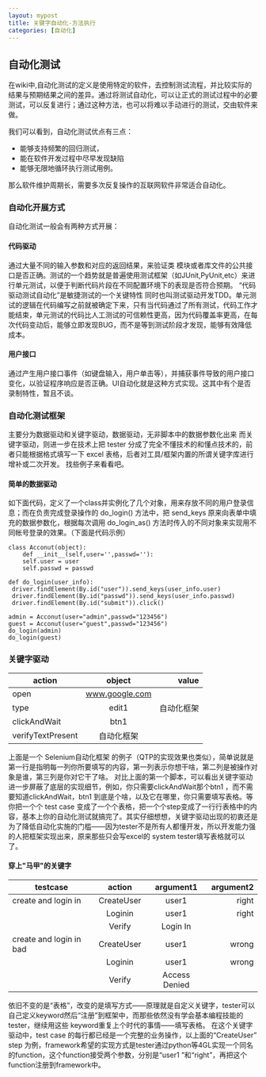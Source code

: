 ```yaml
---
layout: mypost
title: 关键字自动化-方法执行
categories: [自动化]
---
```

## 自动化测试
在wiki中,自动化测试的定义是使用特定的软件，去控制测试流程，并比较实际的结果与预期结果之间的差异。通过将测试自动化，可以让正式的测试过程中的必要测试，可以反复进行；通过这种方法，也可以将难以手动进行的测试，交由软件来做。

我们可以看到，自动化测试优点有三点：
- 能够支持频繁的回归测试，
- 能在软件开发过程中尽早发现缺陷
- 能够无限地循环执行测试用例。

那么软件维护周期长，需要多次反复操作的互联网软件非常适合自动化。

### 自动化开展方式
自动化测试一般会有两种方式开展：
#### **代码驱动**
通过大量不同的输入参数和对应的返回结果，来验证类 模块或者库文件的公共接口是否正确。测试的一个趋势就是普遍使用测试框架（如JUnit,PyUnit,etc）来进行单元测试，以便于判断代码片段在不同配置环境下的表现是否符合预期。
“代码驱动测试自动化”是敏捷测试的一个关键特性 同时也叫测试驱动开发TDD。单元测试的逻辑在代码编写之前就被确定下来，只有当代码通过了所有测试，代码工作才能结束，单元测试的代码比人工测试的可信赖性更高，因为代码覆盖率更高，在每次代码变动后，能够立即发现BUG，而不是等到测试阶段才发现，能够有效降低成本。
#### **用户接口**
通过产生用户接口事件（如键盘输入，用户单击等），并捕获事件导致的用户接口变化，以验证程序响应是否正确。UI自动化就是这种方式实现。这其中有个是否录制特性，暂且不谈。

### 自动化测试框架
主要分为数据驱动和关键字驱动，数据驱动，无非脚本中的数据参数化出来 而关键字驱动，则进一步在技术上把 tester 分成了完全不懂技术的和懂点技术的，前者只能根据格式填写一下 excel 表格，后者对工具/框架内置的所谓关键字库进行增补或二次开发。 找些例子来看看吧。
#### **简单的数据驱动**
 如下面代码，定义了一个class并实例化了几个对象，用来存放不同的用户登录信息；而在负责完成登录操作的 do_login() 方法中，把 send_keys 原来向表单中填充的数据参数化，根据每次调用 do_login_as() 方法时传入的不同对象来实现用不同帐号登录的效果。（下面是代码示例）

```
class Acconut(object):
    def __init__(self,user='',passwd=''):
	self.user = user
	self.passwd = passwd

def do_login(user_info):
 driver.findElement(By.id("user")).send_keys(user_info.user)
 driver.findElement(By.id("passwd")).send_keys(user_info.passwd)
 driver.findElement(By.id("submit")).click()

admin = Acconut(user="admin",passwd="123456")
guest = Acconut(user="guest",passwd="123456")
do_login(admin)
do_login(guest)
```

### 关键字驱动

| action| object | value |
| ------------- |:-------------:| -----:|
| open | www.google.com| |
| type | edit1| 自动化框架 |
| clickAndWait | btn1 |  |
|verifyTextPresent|自动化框架|

上面是一个 Selenium自动化框架 的例子（QTP的实现效果也类似），简单说就是第一行是指明每一列你所要填写的内容，第一列表示你想干啥，第二列是被操作对象是谁，第三列是你对它干了啥。 对比上面的第一个脚本，可以看出关键字驱动进一步屏蔽了底层的实现细节，例如，你只需要clickAndWait那个btn1 ，而不需要知道clickAndWait，btn1 到底是个啥，以及它在哪里，你只需要填写表格。等你把一个个 test case 变成了一个个表格，把一个个step变成了一行行表格中的内容，基本上你的自动化测试就搞完了。其实仔细想想，关键字驱动出现的初衷还是为了降低自动化实施的门槛——因为tester不是所有人都懂开发，所以开发能力强的人把框架实现出来，原来那些只会写excel的 system tester填写表格就可以了。


#### **穿上"马甲"的关键字**
| testcase | action | argument1| argument2 |
| ------------- |:-------------:| :-------------:|-----:|
| create and login in| CreateUser|user1 |right|
|| Loginin | user1 |right|
| |Verify | Login In |  |
| create and login in bad| CreateUser|user1 |wrong|
|| Loginin | user1 |wrong|
| |Verify | Access Denied |  |
依旧不变的是“表格”，改变的是填写方式——原理就是自定义关键字，tester可以自己定义keyword然后“注册”到框架中，而那些依然没有学会基本编程技能的tester，继续用这些 keyword重复上个时代的事情——填写表格。 在这个关键字驱动中，test case 的每行都已经是一个完整的业务操作，以上面的“CreateUser” step 为例，framework希望的实现方式是tester通过python等4GL实现一个同名的function，这个function接受两个参数，分别是“user1 ”和“right”，再把这个function注册到framework中。





